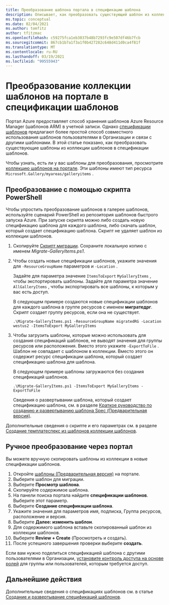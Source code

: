 ```yaml
---
title: Преобразование шаблона портала в спецификацию шаблона
description: Описывает, как преобразовать существующий шаблон из коллекции портал Azure в спецификации шаблона.
ms.topic: conceptual
ms.date: 02/04/2021
ms.author: tomfitz
author: tfitzmac
ms.openlocfilehash: c59275fca1eb3037b48b7293fc9e507df46b7fcb
ms.sourcegitcommit: 867cb1b7a1f3a1f0b427282c648d411d0ca4f81f
ms.translationtype: MT
ms.contentlocale: ru-RU
ms.lasthandoff: 03/19/2021
ms.locfileid: "99555943"
---
```

# <a name="convert-template-gallery-in-portal-to-template-specs"></a>Преобразование коллекции шаблонов на портале в спецификации шаблонов

Портал Azure предоставляет способ хранения шаблонов Azure Resource Manager (шаблонов ARM) в учетной записи. Однако [спецификации шаблонов](template-specs.md) предлагают более простой способ совместного использования шаблонов пользователями в Организации и связи с другими шаблонами. В этой статье показано, как преобразовать существующие шаблоны из коллекции шаблонов в спецификации шаблонов.

Чтобы узнать, есть ли у вас шаблоны для преобразования, просмотрите [коллекцию шаблонов на портале](https://portal.azure.com/#blade/HubsExtension/BrowseResourceBlade/resourceType/Microsoft.Gallery%2Fmyareas%2Fgalleryitems). Эти шаблоны имеют тип ресурса `Microsoft.Gallery/myareas/galleryitems` .

## <a name="convert-with-powershell-script"></a>Преобразование с помощью скрипта PowerShell

Чтобы упростить преобразование шаблонов в галерее шаблонов, используйте сценарий PowerShell из репозитория шаблонов быстрого запуска Azure. При запуске скрипта можно либо создать новую спецификацию шаблона для каждого шаблона, либо скачать шаблон, который создает спецификацию шаблона. Скрипт не удаляет шаблон из коллекции шаблонов.

1. Скопируйте [Скрипт миграции](https://github.com/Azure/azure-quickstart-templates/blob/master/201-templatespec-migrate-create/Migrate-GalleryItems.ps1). Сохраните локальную копию с именем *Migrate-GalleryItems.ps1*.
1. Чтобы создать новые спецификации шаблонов, укажите значения для `-ResourceGroupName` параметров и `-Location` . 

   Задайте для параметра значение `ItemsToExport` `MyGalleryItems` , чтобы экспортировать шаблоны. Задайте для параметра значение `AllGalleryItems` , чтобы экспортировать все шаблоны, к которым у вас есть доступ.

   В следующем примере создаются новые спецификации шаблонов для каждого шаблона в группе ресурсов с именем **мигратедрг**. Скрипт создает группу ресурсов, если она не существует.

   ```azurepowershell
   .\Migrate-GalleryItems.ps1 -ResourceGroupName migratedRG -Location westus2 -ItemsToExport MyGalleryItems
   ```

1. Чтобы загрузить шаблоны, которые можно использовать для создания спецификаций шаблонов, не выводят значения для группы ресурсов или расположения. Вместо этого укажите `-ExportToFile` . Шаблон не совпадает с шаблоном в коллекции. Вместо этого он содержит ресурс спецификации шаблона, который создает спецификацию шаблона для шаблона.

   В следующем примере шаблоны загружаются без создания спецификаций шаблонов.

   ```azurepowershell
   .\Migrate-GalleryItems.ps1 -ItemsToExport MyGalleryItems -ExportToFile
   ```

   Сведения о развертывании шаблона, который создает спецификацию шаблона, см. в разделе [Краткое руководство по созданию и развертыванию шаблона Spec (Предварительная версия)](quickstart-create-template-specs.md).

Дополнительные сведения о скрипте и его параметрах см. в разделе [Создание темплатеспекс из шаблонов коллекции шаблонов](https://github.com/Azure/azure-quickstart-templates/tree/master/201-templatespec-migrate-create).

## <a name="manually-convert-through-portal"></a>Ручное преобразование через портал

Вы можете вручную скопировать шаблоны из коллекции в новые спецификации шаблонов.

1. Откройте [шаблоны (Предварительная версия)](https://portal.azure.com/#blade/HubsExtension/BrowseResourceBlade/resourceType/Microsoft.Gallery%2Fmyareas%2Fgalleryitems) на портале.
1. Выберите шаблон для миграции.
1. Выберите **Просмотр шаблона**.
1. Скопируйте содержимое шаблона.
1. На панели поиска портала найдите **спецификации шаблонов**. Выберите этот параметр.
1. Выберите **Создание спецификации шаблона**.
1. Укажите значения для параметров имя, подписка, Группа ресурсов, расположение и версия.
1. Выберите **Далее: изменить шаблон**.
1. Для содержимого шаблона вставьте скопированный шаблон из коллекции шаблонов.
1. Выберите **Review + Create** (Просмотреть и создать).
1. После успешного завершения проверки выберите **создать**.

Если вам нужно поделиться спецификацией шаблона с другими пользователями в Организации, [установите контроль доступа на основе ролей](../../role-based-access-control/tutorial-role-assignments-group-powershell.md) для группы или пользователей, которым требуется доступ.

## <a name="next-steps"></a>Дальнейшие действия

Дополнительные сведения о спецификациях шаблонов см. в статье [Создание и развертывание спецификаций шаблонов](template-specs.md).

